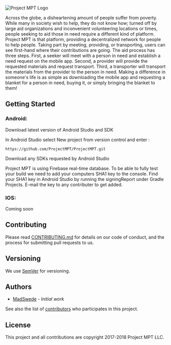 
![Project MPT Logo](https://raw.githubusercontent.com/MadSwede/ProjectMPT/master/app/src/main/res/drawable-hdpi/logompt.png)


Across the globe, a disheartening amount of people suffer from poverty. While many in society wish to help, they do not know how; turned off by large aid organizations and inconvenient volunteering locations or times, people seeking to aid those in need require a different kind of platform. Project MPT is that platform, providing a decentralized network for people to help people. Taking part by meeting, providing, or transporting, users can see first-hand where their contributions are going. The aid process has three steps. First, a seeker will meet with a person in need and establish a need request on the mobile app. Second, a provider will provide the requested materials and request transport. Third, a transporter will transport the materials from the provider to the person in need. Making a difference in someone's life is as simple as downloading the mobile app and requesting a blanket for a person in need, buying it, or simply bringing the blanket to them!

## Getting Started

### Android: 
Download latest version of Android Studio and SDK

In Android Studio select New project from version control and enter :

```https://github.com/ProjectMPT/ProjectMPT.git```

Download any SDKs requested by Android Studio

Project MPT is using Firebase real-time database. To be able to fully test your build we need to add your computers SHA1 key to the console. Find your SHA1 key in Android Studio by running the signingReport under Gradle Projects. E-mail the key to any contributer to get added. 

### IOS: 
Coming soon

## Contributing

Please read [CONTRIBUTING.md](https://github.com/ProjectMPT/ProjectMPT/blob/master/Contributing.md) for details on our code of conduct, and the process for submitting pull requests to us.

## Versioning

We use [SemVer](http://semver.org/) for versioning. 

## Authors

* [MadSwede](https://github.com/MadSwede) - *Initial work* 

See also the list of [contributors](https://github.com/ProjectMPT/ProjectMPT/graphs/contributors) who participates in this project.

## License

This project and all contributions are copyright 2017-2018 Project MPT LLC.
